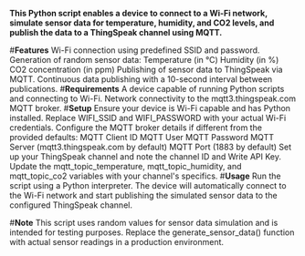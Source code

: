 **This Python script enables a device to connect to a Wi-Fi network, simulate sensor data for temperature, humidity, and CO2 levels, and publish the data to a ThingSpeak channel using MQTT.**

#**Features**
Wi-Fi connection using predefined SSID and password.
Generation of random sensor data:
Temperature (in °C)
Humidity (in %)
CO2 concentration (in ppm)
Publishing of sensor data to ThingSpeak via MQTT.
Continuous data publishing with a 10-second interval between publications.
#**Requirements**
A device capable of running Python scripts and connecting to Wi-Fi.
Network connectivity to the mqtt3.thingspeak.com MQTT broker.
#**Setup**
Ensure your device is Wi-Fi capable and has Python installed.
Replace WIFI_SSID and WIFI_PASSWORD with your actual Wi-Fi credentials.
Configure the MQTT broker details if different from the provided defaults:
MQTT Client ID
MQTT User
MQTT Password
MQTT Server (mqtt3.thingspeak.com by default)
MQTT Port (1883 by default)
Set up your ThingSpeak channel and note the channel ID and Write API Key. Update the mqtt_topic_temperature, mqtt_topic_humidity, and mqtt_topic_co2 variables with your channel's specifics.
#**Usage**
Run the script using a Python interpreter. The device will automatically connect to the Wi-Fi network and start publishing the simulated sensor data to the configured ThingSpeak channel.

#**Note**
This script uses random values for sensor data simulation and is intended for testing purposes. Replace the generate_sensor_data() function with actual sensor readings in a production environment.
